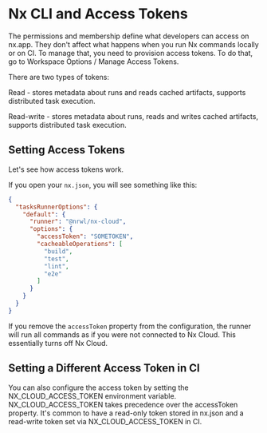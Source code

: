 # Nx CLI and Access Tokens 
The permissions and membership define what developers can access on nx.app. They don't affect what happens when you run Nx commands locally or on CI. To manage that, you need to provision access tokens. To do that, go to Workspace Options / Manage Access Tokens.

There are two types of tokens:

Read - stores metadata about runs and reads cached artifacts, supports distributed task execution.

Read-write - stores metadata about runs, reads and writes cached artifacts, supports distributed task execution.

## Setting Access Tokens
Let's see how access tokens work.

If you open your `nx.json`, you will see something like this:

```json
{
  "tasksRunnerOptions": {
    "default": {
      "runner": "@nrwl/nx-cloud",
      "options": {
        "accessToken": "SOMETOKEN",
        "cacheableOperations": [
          "build",
          "test",
          "lint",
          "e2e"
        ]
      }
    }
  }
}
```

If you remove the `accessToken` property from the configuration, the runner will run all commands as if you were not connected to Nx Cloud. This essentially turns off Nx Cloud.

## Setting a Different Access Token in CI
You can also configure the access token by setting the NX_CLOUD_ACCESS_TOKEN environment variable. NX_CLOUD_ACCESS_TOKEN takes precedence over the accessToken property. It's common to have a read-only token stored in nx.json and a read-write token set via NX_CLOUD_ACCESS_TOKEN in CI.
